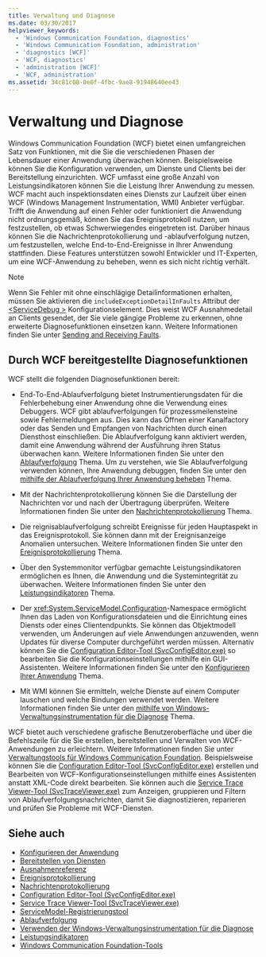 ```yaml
---
title: Verwaltung und Diagnose
ms.date: 03/30/2017
helpviewer_keywords:
  - 'Windows Communication Foundation, diagnostics'
  - 'Windows Communication Foundation, administration'
  - 'diagnostics [WCF]'
  - 'WCF, diagnostics'
  - 'administration [WCF]'
  - 'WCF, administration'
ms.assetid: 34c81c08-0e0f-4fbc-9ae8-91948640ee43
---
```

# <a name="administration-and-diagnostics"></a>Verwaltung und Diagnose
Windows Communication Foundation (WCF) bietet einen umfangreichen Satz von Funktionen, mit die Sie die verschiedenen Phasen der Lebensdauer einer Anwendung überwachen können. Beispielsweise können Sie die Konfiguration verwenden, um Dienste und Clients bei der Bereitstellung einzurichten. WCF umfasst eine große Anzahl von Leistungsindikatoren können Sie die Leistung Ihrer Anwendung zu messen. WCF macht auch inspektionsdaten eines Diensts zur Laufzeit über einen WCF (Windows Management Instrumentation, WMI) Anbieter verfügbar. Trifft die Anwendung auf einen Fehler oder funktioniert die Anwendung nicht ordnungsgemäß, können Sie das Ereignisprotokoll nutzen, um festzustellen, ob etwas Schwerwiegendes eingetreten ist. Darüber hinaus können Sie die Nachrichtenprotokollierung und -ablaufverfolgung nutzen, um festzustellen, welche End-to-End-Ereignisse in Ihrer Anwendung stattfinden. Diese Features unterstützen sowohl Entwickler und IT-Experten, um eine WCF-Anwendung zu beheben, wenn es sich nicht richtig verhält.  
  
> [!NOTE]
>  Wenn Sie Fehler mit ohne einschlägige Detailinformationen erhalten, müssen Sie aktivieren die `includeExceptionDetailInFaults` Attribut der [ \<ServiceDebug >](../../../../docs/framework/configure-apps/file-schema/wcf/servicedebug.md) Konfigurationselement. Dies weist WCF Ausnahmedetail an Clients gesendet, der Sie viele gängige Probleme zu erkennen, ohne erweiterte Diagnosefunktionen einsetzen kann. Weitere Informationen finden Sie unter [Sending and Receiving Faults](../../../../docs/framework/wcf/sending-and-receiving-faults.md).  
  
## <a name="diagnostics-features-provided-by-wcf"></a>Durch WCF bereitgestellte Diagnosefunktionen  
 WCF stellt die folgenden Diagnosefunktionen bereit:  
  
-   End-To-End-Ablaufverfolgung bietet Instrumentierungsdaten für die Fehlerbehebung einer Anwendung ohne die Verwendung eines Debuggers. WCF gibt ablaufverfolgungen für prozessmeilensteine sowie Fehlermeldungen aus. Dies kann das Öffnen einer Kanalfactory oder das Senden und Empfangen von Nachrichten durch einen Diensthost einschließen. Die Ablaufverfolgung kann aktiviert werden, damit eine Anwendung während der Ausführung ihren Status überwachen kann. Weitere Informationen finden Sie unter den [Ablaufverfolgung](../../../../docs/framework/wcf/diagnostics/tracing/index.md) Thema. Um zu verstehen, wie Sie Ablaufverfolgung verwenden können, Ihre Anwendung debuggen, finden Sie unter den [mithilfe der Ablaufverfolgung Ihrer Anwendung beheben](../../../../docs/framework/wcf/diagnostics/tracing/using-tracing-to-troubleshoot-your-application.md) Thema.  
  
-   Mit der Nachrichtenprotokollierung können Sie die Darstellung der Nachrichten vor und nach der Übertragung überprüfen. Weitere Informationen finden Sie unter den [Nachrichtenprotokollierung](../../../../docs/framework/wcf/diagnostics/message-logging.md) Thema.  
  
-   Die reignisablaufverfolgung schreibt Ereignisse für jeden Hauptaspekt in das Ereignisprotokoll. Sie können dann mit der Ereignisanzeige Anomalien untersuchen. Weitere Informationen finden Sie unter den [Ereignisprotokollierung](../../../../docs/framework/wcf/diagnostics/event-logging/index.md) Thema.  
  
-   Über den Systemmonitor verfügbar gemachte Leistungsindikatoren ermöglichen es Ihnen, die Anwendung und die Systemintegrität zu überwachen. Weitere Informationen finden Sie unter den [Leistungsindikatoren](../../../../docs/framework/wcf/diagnostics/performance-counters/index.md) Thema.  
  
-   Der <xref:System.ServiceModel.Configuration>-Namespace ermöglicht Ihnen das Laden von Konfigurationsdateien und die Einrichtung eines Diensts oder eines Clientendpunkts. Sie können das Objektmodell verwenden, um Änderungen auf viele Anwendungen anzuwenden, wenn Updates für diverse Computer durchgeführt werden müssen. Alternativ können Sie die [Configuration Editor-Tool (SvcConfigEditor.exe)](../../../../docs/framework/wcf/configuration-editor-tool-svcconfigeditor-exe.md) so bearbeiten Sie die Konfigurationseinstellungen mithilfe ein GUI-Assistenten. Weitere Informationen finden Sie unter den [Konfigurieren Ihrer Anwendung](../../../../docs/framework/wcf/diagnostics/configuring-your-application.md) Thema.  
  
-   Mit WMI können Sie ermitteln, welche Dienste auf einem Computer lauschen und welche Bindungen verwendet werden. Weitere Informationen finden Sie unter den [mithilfe von Windows-Verwaltungsinstrumentation für die Diagnose](../../../../docs/framework/wcf/diagnostics/wmi/index.md) Thema.  
  
 WCF bietet auch verschiedene grafische Benutzeroberfläche und über die Befehlszeile für die Sie erstellen, bereitstellen und Verwalten von WCF-Anwendungen zu erleichtern. Weitere Informationen finden Sie unter [Verwaltungstools für Windows Communication Foundation](../../../../docs/framework/wcf/tools.md). Beispielsweise können Sie die [Configuration Editor-Tool (SvcConfigEditor.exe)](../../../../docs/framework/wcf/configuration-editor-tool-svcconfigeditor-exe.md) erstellen und Bearbeiten von WCF-Konfigurationseinstellungen mithilfe eines Assistenten anstatt XML-Code direkt bearbeiten. Sie können auch die [Service Trace Viewer-Tool (SvcTraceViewer.exe)](../../../../docs/framework/wcf/service-trace-viewer-tool-svctraceviewer-exe.md) zum Anzeigen, gruppieren und Filtern von Ablaufverfolgungsnachrichten, damit Sie diagnostizieren, reparieren und prüfen Sie Probleme mit WCF-Diensten.  
  
## <a name="see-also"></a>Siehe auch
- [Konfigurieren der Anwendung](../../../../docs/framework/wcf/diagnostics/configuring-your-application.md)
- [Bereitstellen von Diensten](../../../../docs/framework/wcf/diagnostics/deploying-services.md)
- [Ausnahmenreferenz](../../../../docs/framework/wcf/diagnostics/exceptions-reference/index.md)
- [Ereignisprotokollierung](../../../../docs/framework/wcf/diagnostics/event-logging/index.md)
- [Nachrichtenprotokollierung](../../../../docs/framework/wcf/diagnostics/message-logging.md)
- [Configuration Editor-Tool (SvcConfigEditor.exe)](../../../../docs/framework/wcf/configuration-editor-tool-svcconfigeditor-exe.md)
- [Service Trace Viewer-Tool (SvcTraceViewer.exe)](../../../../docs/framework/wcf/service-trace-viewer-tool-svctraceviewer-exe.md)
- [ServiceModel-Registrierungstool](../../../../docs/framework/wcf/diagnostics/servicemodel-registration-tool.md)
- [Ablaufverfolgung](../../../../docs/framework/wcf/diagnostics/tracing/index.md)
- [Verwenden der Windows-Verwaltungsinstrumentation für die Diagnose](../../../../docs/framework/wcf/diagnostics/wmi/index.md)
- [Leistungsindikatoren](../../../../docs/framework/wcf/diagnostics/performance-counters/index.md)
- [Windows Communication Foundation-Tools](../../../../docs/framework/wcf/tools.md)
